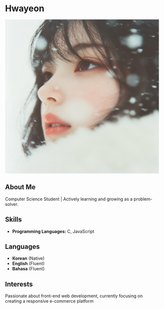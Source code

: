 # Hwayeon

[![Watch the video](Assets/profile_2.jpg)](https://youtube.com/shorts/QiAtxVPIE-I?feature=share)

## About Me
Computer Science Student | Actively learning and growing as a problem-solver.

## Skills
- **Programming Languages:** C, JavaScript

## Languages
- **Korean** (Native)
- **English** (Fluent)
- **Bahasa** (Fluent)

## Interests
Passionate about front-end web development, currently focusing on creating a responsive e-commerce platform